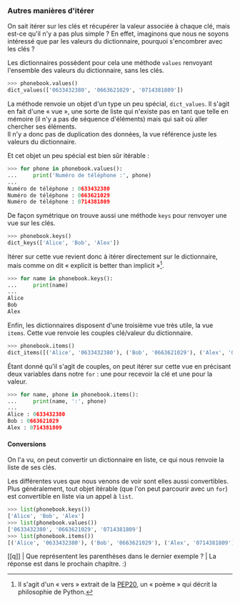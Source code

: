 ### Autres manières d'itérer

On sait itérer sur les clés et récupérer la valeur associée à chaque clé, mais est-ce qu'il n'y a pas plus simple ?
En effet, imaginons que nous ne soyons intéressé que par les valeurs du dictionnaire, pourquoi s'encombrer avec les clés ?

Les dictionnaires possèdent pour cela une méthode `values` renvoyant l'ensemble des valeurs du dictionnaire, sans les clés.

```python
>>> phonebook.values()
dict_values(['0633432380', '0663621029', '0714381809'])
```

La méthode renvoie un objet d'un type un peu spécial, `dict_values`.
Il s'agit en fait d'une « vue », une sorte de liste qui n'existe pas en tant que telle en mémoire (il n'y a pas de séquence d'éléments) mais qui sait où aller chercher ses éléments.  
Il n'y a donc pas de duplication des données, la vue référence juste les valeurs du dictionnaire.

Et cet objet un peu spécial est bien sûr itérable :

```python
>>> for phone in phonebook.values():
...     print('Numéro de téléphone :', phone)
... 
Numéro de téléphone : 0633432380
Numéro de téléphone : 0663621029
Numéro de téléphone : 0714381809
```

De façon symétrique on trouve aussi une méthode `keys` pour renvoyer une vue sur les clés.

```python
>>> phonebook.keys()
dict_keys(['Alice', 'Bob', 'Alex'])
```

Itérer sur cette vue revient donc à itérer directement sur le dictionnaire, mais comme on dit « explicit is better than implicit »[^PEP20].

[^PEP20]: Il s'agit d'un « vers » extrait de la [PEP20](https://www.python.org/dev/peps/pep-0020/), un « poème » qui décrit la philosophie de Python.

```python
>>> for name in phonebook.keys():
...     print(name)
... 
Alice
Bob
Alex
```

Enfin, les dictionnaires disposent d'une troisième vue très utile, la vue `items`.
Cette vue renvoie les couples clé/valeur du dictionnaire.

```python
>>> phonebook.items()
dict_items([('Alice', '0633432380'), ('Bob', '0663621029'), ('Alex', '0714381809')])
```

Étant donné qu'il s'agit de couples, on peut itérer sur cette vue en précisant deux variables dans notre `for` : une pour recevoir la clé et une pour la valeur.

```python
>>> for name, phone in phonebook.items():
...     print(name, ':', phone)
... 
Alice : 0633432380
Bob : 0663621029
Alex : 0714381809
```

#### Conversions

On l'a vu, on peut convertir un dictionnaire en liste, ce qui nous renvoie la liste de ses clés.

Les différentes vues que nous venons de voir sont elles aussi convertibles.
Plus généralement, tout objet itérable (que l'on peut parcourir avec un `for`) est convertible en liste via un appel à `list`.

```python
>>> list(phonebook.keys())
['Alice', 'Bob', 'Alex']
>>> list(phonebook.values())
['0633432380', '0663621029', '0714381809']
>>> list(phonebook.items())
[('Alice', '0633432380'), ('Bob', '0663621029'), ('Alex', '0714381809')]
```

[[q]]
| Que représentent les parenthèses dans le dernier exemple ?
| La réponse est dans le prochain chapitre. :)
